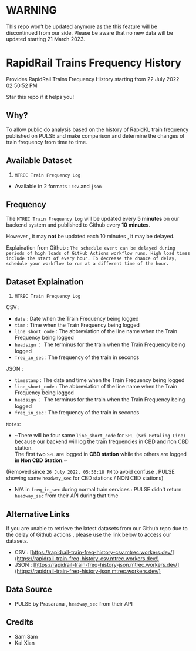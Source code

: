 # WARNING 
This repo won’t be updated anymore as the this feature will be discontinued from our side. Please be aware that no new data will be updated starting 21 March 2023.

# RapidRail Trains Frequency History
Provides RapidRail Trains Frequency History starting from 22 July 2022 02:50:52 PM 

Star this repo if it helps you!

## Why?
To allow public do analysis based on the history of RapidKL train frequency published on PULSE and make comparison and determine the changes of train frequency from time to time.

## Available Dataset
1. ```MTREC Train Frequency Log```
- Available in 2 formats  : ```csv``` and ```json```

## Frequency 
The ```MTREC Train Frequency Log``` will be updated every **5 minutes** on our backend system and published to Github every **10 minutes**. 

However , it may **not** be updated each 10 minutes , it may be delayed. 

Explaination from Github : ``The schedule event can be delayed during periods of high loads of GitHub Actions workflow runs. High load times include the start of every hour. To decrease the chance of delay, schedule your workflow to run at a different time of the hour.``

## Dataset Explaination
1. ```MTREC Train Frequency Log```

CSV : 
- ```date``` : Date when the Train Frequency being logged
- ```time``` : Time when the Train Frequency being logged
- ```line_short_code``` : The abbreviation of the line name when the Train Frequency being logged
- ```headsign``` ： The terminus for the train when the Train Frequency being logged
- ```freq_in_sec``` : The frequency of the train in seconds

JSON : 
- ```timestamp``` : The date and time when the Train Frequency being logged
- ```line_short_code``` : The abbreviation of the line name when the Train Frequency being logged
- ```headsign``` ： The terminus for the train when the Train Frequency being logged
- ```freq_in_sec``` : The frequency of the train in seconds


``Notes``:
- ~There will be four same ``line_short_code`` for ``SPL (Sri Petaling Line)`` because our backend will log the train frequencies in CBD and non CBD station. <br> The first two ``SPL`` are logged in **CBD station** while the others are logged **in Non CBD Station**.~ 

(Removed since ``26 July 2022, 05:56:18 PM`` to avoid confuse , PULSE showing same ``headway_sec`` for CBD stations / NON CBD stations)

- N/A in ```freq_in_sec``` during normal train services : PULSE didn't return ``headway_sec`` from their API during that time

## Alternative Links
If you are unable to retrieve the latest datasets from our Github repo due to the delay of Github actions , please use the link below to access our datasets.

- CSV : [https://rapidrail-train-freq-history-csv.mtrec.workers.dev/](https://rapidrail-train-freq-history-csv.mtrec.workers.dev/)
- JSON : [https://rapidrail-train-freq-history-json.mtrec.workers.dev/](https://rapidrail-train-freq-history-json.mtrec.workers.dev/)

## Data Source
- PULSE by Prasarana , ``headway_sec`` from their API

## Credits
- Sam Sam
- Kai Xian


